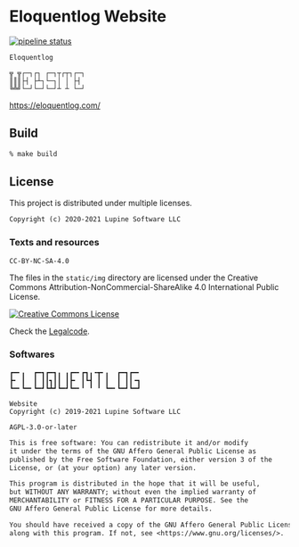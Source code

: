 # Eloquentlog Website

[![pipeline status][pipeline]][ci]

```text
Eloquentlog

╦ ╦┌─┐┌┐ ┌─┐┬┌┬┐┌─┐
║║║├┤ ├┴┐└─┐│ │ ├┤
╚╩╝└─┘└─┘└─┘┴ ┴ └─┘
```

https://eloquentlog.com/


## Build

```zsh
% make build
```


## License

This project is distributed under multiple licenses.

```txt
Copyright (c) 2020-2021 Lupine Software LLC
```

### Texts and resources

`CC-BY-NC-SA-4.0`

The files in the `static/img` directory are licensed under the
Creative Commons Attribution-NonCommercial-ShareAlike 4.0 International
Public License.

[![Creative Commons License](
https://i.creativecommons.org/l/by-nc-sa/4.0/88x31.png)](
http://creativecommons.org/licenses/by-nc-sa/4.0/)

Check the [Legalcode](
https://creativecommons.org/licenses/by-nc-sa/4.0/legalcode).


### Softwares

```text
┏━╸╻  ┏━┓┏━┓╻ ╻┏━╸┏┓╻╺┳╸╻  ┏━┓┏━╸
┣╸ ┃  ┃ ┃┃┓┃┃ ┃┣╸ ┃┗┫ ┃ ┃  ┃ ┃┃╺┓
┗━╸┗━╸┗━┛┗┻┛┗━┛┗━╸╹ ╹ ╹ ┗━╸┗━┛┗━┛

Website
Copyright (c) 2019-2021 Lupine Software LLC
```

`AGPL-3.0-or-later`

```txt
This is free software: You can redistribute it and/or modify
it under the terms of the GNU Affero General Public License as
published by the Free Software Foundation, either version 3 of the
License, or (at your option) any later version.

This program is distributed in the hope that it will be useful,
but WITHOUT ANY WARRANTY; without even the implied warranty of
MERCHANTABILITY or FITNESS FOR A PARTICULAR PURPOSE. See the
GNU Affero General Public License for more details.

You should have received a copy of the GNU Affero General Public License
along with this program. If not, see <https://www.gnu.org/licenses/>.
```

[pipeline]: https://gitlab.com/eloquentlog/eloquentlog-website/badges/trunk/pipeline.svg
[ci]: https://gitlab.com/eloquentlog/eloquentlog-website/pipelines
